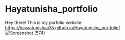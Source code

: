 # Hayatunisha_portfolio
Hey there! This is my porfolio website
https://hayaatunishaa35.github.io/Hayatunisha_portfolio/
![Screenshot (574)](https://user-images.githubusercontent.com/106590672/230722551-46b8846c-4171-49d7-9bcd-323d6e5f7392.png)

